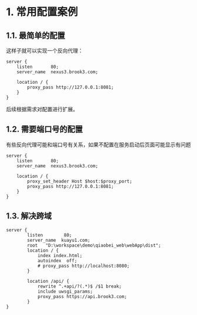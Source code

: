 # 1. 常用配置案例

## 1.1. 最简单的配置
这样子就可以实现一个反向代理：
```shell
server {
    listen       80;
    server_name  nexus3.brook3.com;

    location / {
        proxy_pass http://127.0.0.1:8081;
    }
}
```
后续根据需求对配置进行扩展。

## 1.2. 需要端口号的配置
有些反向代理可能和端口号有关系，如果不配置在服务启动后页面可能显示有问题
```shell
server {
    listen       80;
    server_name  nexus3.brook3.com;

    location / {
        proxy_set_header Host $host:$proxy_port;
        proxy_pass http://127.0.0.1:8081;
    }
}
```

## 1.3. 解决跨域
```nginx
server {
        listen        80;
        server_name  kuayu1.com;
        root   "D:\workspace\demo\qiaobei_web\webApp\dist";
        location / {
            index index.html;
            autoindex  off;
            # proxy_pass http://localhost:8080;
        }

        location /api/ {
            rewrite ^.+api/?(.*)$ /$1 break;
            include uwsgi_params;
            proxy_pass https://api.brook3.com;
        }
}
```